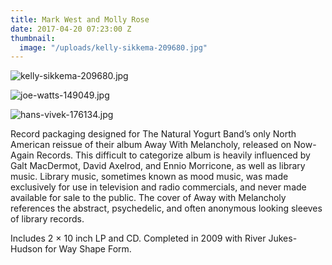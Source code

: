 ```yaml
---
title: Mark West and Molly Rose
date: 2017-04-20 07:23:00 Z
thumbnail:
  image: "/uploads/kelly-sikkema-209680.jpg"
---
```


![kelly-sikkema-209680.jpg](/uploads/kelly-sikkema-209680.jpg)

![joe-watts-149049.jpg](/uploads/joe-watts-149049.jpg)

![hans-vivek-176134.jpg](/uploads/hans-vivek-176134.jpg)

Record packaging designed for The Natural Yogurt Band’s only North American reissue of their album Away With Melancholy, released on Now-Again Records. This difficult to categorize album is heavily influenced by Galt MacDermot, David Axelrod, and Ennio Morricone, as well as library music. Library music, sometimes known as mood music, was made exclusively for use in television and radio commercials, and never made available for sale to the public. The cover of Away with Melancholy references the abstract, psychedelic, and often anonymous looking sleeves of library records.

Includes 2 × 10 inch LP and CD. Completed in 2009 with River Jukes-Hudson for Way Shape Form.